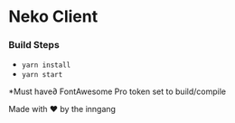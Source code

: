 # Neko Client

### Build Steps

- `yarn install`
- `yarn start`

\*Must have∂ FontAwesome Pro token set to build/compile

Made with ♥ by the inngang
